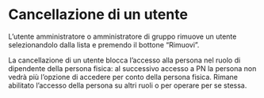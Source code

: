 # Cancellazione di un utente

L’utente amministratore o amministratore di gruppo rimuove un utente selezionandolo dalla lista e premendo il bottone “Rimuovi”.

La cancellazione di un utente blocca l’accesso alla persona nel ruolo di dipendente della persona fisica: al successivo accesso a PN la persona non vedrà più l’opzione di accedere per conto della persona fisica. Rimane abilitato l’accesso della persona su altri ruoli o per operare per se stessa.
